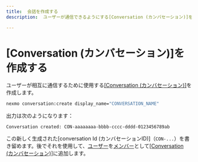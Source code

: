 ```yaml
---
title:  会話を作成する
description:  ユーザーが通信できるようにする[Conversation (カンバセーション)]を作成する

---
```


[Conversation (カンバセーション)]を作成する
====================================

ユーザーが相互に通信するために使用する[[Conversation (カンバセーション)]](/conversation/concepts/conversation)を作成します。

```bash
nexmo conversation:create display_name="CONVERSATION_NAME"
```

出力は次のようになります：
````
Conversation created: CON-aaaaaaaa-bbbb-cccc-dddd-0123456789ab
````
この新しく生成された[conversation Id (カンバセーションID)]（`CON-...`）を書き留めます。後でそれを使用して、[ユーザー](/conversation/concepts/user)を[メンバー](/conversation/concepts/conversation)として[[Conversation (カンバセーション)]](/conversation/concepts/member)に追加します。

